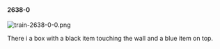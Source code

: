 #### 2638-0
![train-2638-0-0.png](https://github.com/lil-lab/nlvr/raw/master/nlvr/train/images/40/train-2638-0-0.png "train-2638-0-0.png")

There i a box with a black item touching the wall and a blue item on top.